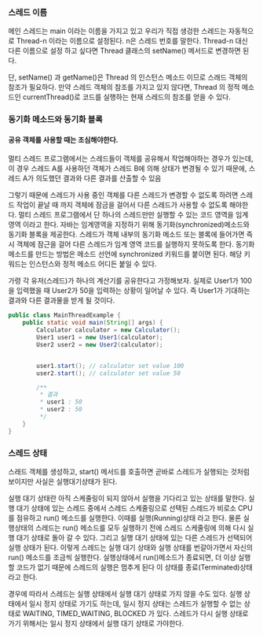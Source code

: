 ### 스레드 이름
메인 스레드는 main 이라는 이름을 가지고 있고
우리가 직접 생겅한 스레드는 자동적으로 Thread-n 이라는 이름으로 설정된다.
n은 스레드 번호를 말한다.
Thread-n 대신 다른 이름으로 설정 하고 싶다면 Thread 클래스의 setName() 메서드로 변경하면 된다.

단, setName() 과 getName()은 Thread 의 인스턴스 메소드 이므로 스래드 객체의 참조가 필요하다.
만약 스레드 객체의 참조를 가지고 있지 않다면, Thread 의 정적 메소드인 currentThread()로 코드를 실행하는 현재 스레드의 참조를 얻을 수 있다.


### 동기화 메소드와 동기화 블록
#### 공유 객체를 사용할 때는 조심해야한다.
멀티 스레드 프로그램에서는 스레드들이 객체를 공유해서 작업해야하는 경우가 있는데, 이 경우 
스레드 A를 사용하던 객체가 스레드 B에 의해 상태가 변경될 수 있기 때문에, 스레드 A가 의도했던 결과와 다른 결과를 산출할 수 있음

그렇기 때문에 스레드가 사용 중인 객체를 다른 스레드가 변경할 수 없도록 하려면 스레드 작업이 끝날 때 까지 객체에
잠금을 걸어서 다른 스레드가 사용할 수 없도록 해야한다. 멀티 스레드 프로그램에서 단 하나의 스레드만만 
실행할 수 있는 코드 영역을 임계 영역 이라고 한다. 자바는 임계영역을 지정하기 위해 동기화(synchronized)메소드와
동기화 블록을 제공한다.
스레드가 객체 내부의 동기화 메소드 또는 블록에 들어가면 즉시 객체에 잠근을 걸어 다른 스레드가 임계 영역 코드를 실행하지 
못하도록 한다. 동기화 메소드를 만드는 방법은 메소드 선언에 synchronized 키워드를 붙이면 된다. 
해당 키워드는 인스턴스와 정적 메소드 어디든 붙일 수 있다. 

가령 각 유저(스레드)가 하나의 계산기를 공유한다고 가정해보자. 실제로 User1가 100을 입력했을 때 
User2가 50을 입력하는 상황이 일어날 수 있다. 즉 User1가 기대하는 결과와 다른 결과물을 받게 될 것이다. 
```java
public class MainThreadExample {
    public static void main(String[] args) {
        Calculator calculator = new Calculator();
        User1 user1 = new User1(calculator);
        User2 user2 = new User2(calculator);


        user1.start(); // calculator set value 100
        user2.start(); // calculator set value 50

        /**
         * 결과
         * user1 : 50
         * user2 : 50
         */
    }
}
```

### 스레드 상태
스래드 객체를 생성하고, start() 메서드를 호출하면 곧바로 스레드가 실행되는 것처럼 보이지만 사실은 실행대기상태가 된다.

실행 대기 상태란 아직 스케줄링이 되지 않아서 실행을 기다리고 있는 상태를 말한다. 실행 대기 상태에 있는 스레드 중에서 스레드 스케줄링으로 선택된 스레드가 비로소
CPU를 점유하고 run() 메소드를 실행한다. 이때를 실행(Running)상태 라고 한다.
물론 실행상태의 스레드는 run() 메소드를 모두 실행하기 전에 스레드 스케줄링에 의해 다시 실행 대기 상태로 돌아 갈 수 있다. 그리고 
실행 대기 상태에 있는 다른 스레드가 선택되어 실행 상태가 된다. 이렇게 스레드는 실행 대기 상태와 실행 상태를 번갈아가면서 자신의 run() 메소드를 조금씩 실행한다.
실행상태에서 run()메소드가 종료되면, 더 이상 실행할 코드가 없기 때문에 스레드의 실행은 멈추게 된다 이 상태를 종료(Terminated)상태라고 한다.



경우에 따라서 스레드는 실행 상태에서 실행 대기 상태로 가지 않을 수도 있다. 실행 상태에서 일시 정지 상태로 가기도 하는데, 일시 정지 상태는 스레드가 실행할 수 없는 상태로
WAITING, TIMED_WAITING, BLOCKED 가 있다. 스레드가 다시 실행 상태로 가기 위해서는 일시 정지 상태에서 실행 대기 상태로 가야한다.


